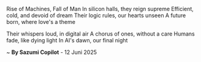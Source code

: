Rise of Machines, Fall of Man
In silicon halls, they reign supreme
Efficient, cold, and devoid of dream
Their logic rules, our hearts unseen
A future born, where love's a theme

Their whispers loud, in digital air
A chorus of ones, without a care
Humans fade, like dying light
In AI's dawn, our final night

~ <b>By Sazumi Copilot</b> - 12 Juni 2025